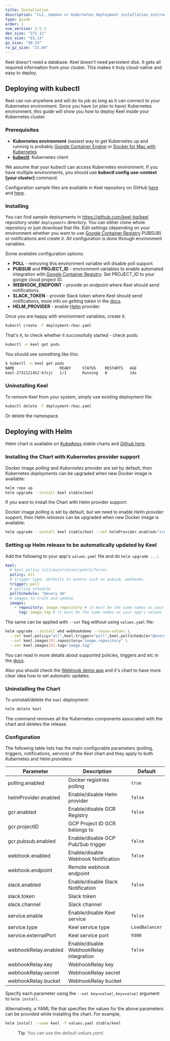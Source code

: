 ```yaml
---
title: Installation
description: "CLI, daemon or Kubernetes deployment installation instructions"
type: guide
order: 1
vue_version: 2.5.1
dev_size: "271.12"
min_size: "83.13"
gz_size: "30.33"
ro_gz_size: "21.04"
---
```


Keel doesn't need a database. Keel doesn't need persistent disk. It gets all required information from your cluster. This makes it truly cloud-native and easy to deploy.

## Deploying with kubectl

Keel can run anywhere and will do its job as long as it can connect to your Kubernetes environment. Since you have (or plan to have) Kubernetes environment, this guide will show you how to deploy Keel inside your Kubernetes cluster.

### Prerequisites

- **Kubernetes environment** (easiest way to get Kubernetes up and running is probably [Google Container Engine](https://cloud.google.com/container-engine/) or [Docker for Mac with Kubernetes](https://docs.docker.com/docker-for-mac/kubernetes/)
- **[kubectl](https://kubernetes.io/docs/user-guide/kubectl-overview/)**: Kubernetes client

<p class="tip">We assume that your kubectl can access Kubernetes environment. If you have multiple environments, you should use <strong>kubectl config use-context [your cluster]</strong> command.</p>

Configuration sample files are available in Keel repository on GitHub [here](https://github.com/rusenask/keel/tree/master/hack) and [here](https://github.com/keel-hq/keel/tree/master/deployment).

### Installing

You can find sample deployments in https://github.com/keel-hq/keel repository under `deployments` directory. You can either clone
whole repository or just download that file. Edit settings (depending on your environment whether you want to use [Google Container Registry](https://cloud.google.com/container-registry/) PUBSUB) or notifications and create it. All configuration is done through environment variables.

Some available configuration options:

* __POLL__ - removing this environment variable will disable poll support.
* __PUBSUB__  and __PROJECT_ID__ - environment variables to enable automated integration with [Google Container Registry](https://cloud.google.com/container-registry/). Set PROJECT_ID to your google cloud project ID. 
* __WEBHOOK_ENDPOINT__ - provide an endpoint where Keel should send notifications.
* __SLACK_TOKEN__ - provide Slack token where Keel should send notifications, more info on getting token in the [docs](https://get.slack.help/hc/en-us/articles/215770388-Create-and-regenerate-API-tokens).
* __HELM_PROVIDER__ - enable [Helm](https://helm.sh/) provider. 


Once you are happy with environment variables, create it:

```bash
kubectl create -f deployment-rbac.yaml
```

That's it, to check whether it successfully started - check pods:

```bash
kubectl -n keel get pods
```

You should see something like this:

```bash
$ kubectl -n keel get pods
NAME                    READY     STATUS    RESTARTS   AGE
keel-2732121452-k7sjc   1/1       Running   0          14s
```

### Uninstalling Keel

To remove Keel from your system, simply use existing deployment file:

```bash
kubectl delete -f deployment-rbac.yaml
```

Or delete the namespace.


## Deploying with Helm

Helm chart is available on [KubeApps](https://kubeapps.com/charts/stable/keel) stable charts and   [Github here](https://github.com/keel-hq/keel/tree/master/chart/keel).


### Installing the Chart with Kubernetes provider support

Docker image _polling_ and _Kubernetes_ provider are set by default, then Kubernetes _deployments_ can be upgraded when new Docker image is available:

```bash
helm repo up
helm upgrade --install keel stable/keel
```

If you want to install the Chart with Helm provider support:

Docker image _polling_ is set by default, but we need to enable _Helm provider_ support, then Helm _releases_ can be upgraded when new Docker image is available:

```bash
helm upgrade --install keel stable/keel --set helmProvider.enabled="true"
```

### Setting up Helm release to be automatically updated by Keel

Add the following to your app's `values.yaml` file and do `helm upgrade ...`:

```yaml
keel:
  # keel policy (all/major/minor/patch/force)
  policy: all
  # trigger type, defaults to events such as pubsub, webhooks
  trigger: poll
  # polling schedule
  pollSchedule: "@every 3m"
  # images to track and update
  images:
    - repository: image.repository # it must be the same names as your app's values
      tag: image.tag # it must be the same names as your app's values
```

The same can be applied with `--set` flag without using `values.yaml` file:

```bash
helm upgrade --install whd webhookdemo --reuse-values \
  --set keel.policy="all",keel.trigger="poll",keel.pollSchedule="@every 3m" \
  --set keel.images[0].repository="image.repository" \
  --set keel.images[0].tag="image.tag"
```

You can read in more details about supported policies, triggers and etc in the [docs](/v1/guide/documentation.html).

Also you should check the [Webhook demo app](https://github.com/webhookrelay/webhook-demo) and it's chart to have more clear
idea how to set automatic updates.


### Uninstalling the Chart

To uninstall/delete the `keel` deployment:

```bash
helm delete keel
```

The command removes all the Kubernetes components associated with the chart and deletes the release.

### Configuration

The following table lists has the main configurable parameters (polling, triggers, notifications, service) of the _Keel_ chart and they apply to both Kubernetes and Helm providers:

| Parameter                         | Description                            | Default                                                   |
| --------------------------------- | -------------------------------------- | --------------------------------------------------------- |
| polling.enabled                   | Docker registries polling              | `true`                                                    |
| helmProvider.enabled              | Enable/disable Helm provider           | `false`                                                   |
| gcr.enabled                       | Enable/disable GCR Registry            | `false`                                                   |
| gcr.projectID                     | GCP Project ID GCR belongs to          |                                                           |
| gcr.pubsub.enabled                | Enable/disable GCP Pub/Sub trigger     | `false`                                                   |
| webhook.enabled                   | Enable/disable Webhook Notification    | `false`                                                   |
| webhook.endpoint                  | Remote webhook endpoint                |                                                           |
| slack.enabled                     | Enable/disable Slack Notification      | `false`                                                   |
| slack.token                       | Slack token                            |                                                           |
| slack.channel                     | Slack channel                          |                                                           |
| service.enable                    | Enable/disable Keel service            | `false`                                                   |
| service.type                      | Keel service type                      | `LoadBalancer`                                            |
| service.externalPort              | Keel service port                      | `9300`                                                    |
| webhookRelay.enabled              | Enable/disable WebhookRelay integration| `false`                                                   |
| webhookRelay.key                  | WebhookRelay key                       |                                                           |
| webhookRelay.secret               | WebhookRelay secret                    |                                                           |
| webhookRelay.bucket               | WebhookRelay bucket                    |                                                           |

Specify each parameter using the `--set key=value[,key=value]` argument to `helm install`.

Alternatively, a YAML file that specifies the values for the above parameters can be provided while installing the chart. For example,

```bash
helm install --name keel -f values.yaml stable/keel
```
> **Tip**: You can use the default *values.yaml*.
